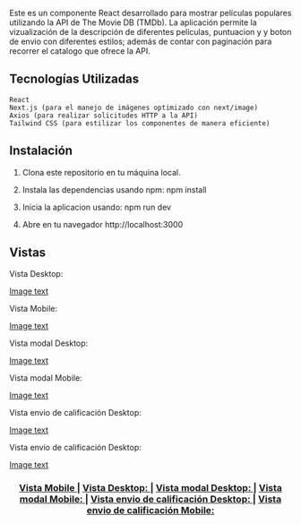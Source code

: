 Este es un componente React desarrollado para mostrar películas populares utilizando la API de The Movie DB (TMDb). La aplicación  permite la vizualización de la descripción de diferentes películas, puntuacion y y boton de envio con diferentes estilos; además de contar con paginación para recorrer el catalogo que ofrece la API.


## Tecnologías Utilizadas
    React
    Next.js (para el manejo de imágenes optimizado con next/image)
    Axios (para realizar solicitudes HTTP a la API)
    Tailwind CSS (para estilizar los componentes de manera eficiente)


## Instalación
1. Clona este repositorio en tu máquina local.



2. Instala las dependencias usando npm:
    npm install

3. Inicia la aplicacion usando:
    npm run dev

4. Abre en tu navegador http://localhost:3000

## Vistas
Vista Desktop:

[Image text](/public/desktop.png)


Vista Mobile:

[Image text](/public/mobile.png)

Vista modal Desktop:

[Image text](/public/modal-desktop.png)

Vista modal Mobile:

[Image text](/public/modal-mobile.png)

Vista envio de calificación Desktop:

[Image text](/public/envio-calificacion-mob.png)


Vista envio de calificación Desktop:

[Image text](/public/envio-calificacion-mobile.png)


<div align="center">
  <h3>
    <a href="/public/mobile.png">
      Vista Mobile
    </a>
    <span> | </span>
    <a href="/public/mobile.png">
      Vista Desktop:
    </a>
    <span> | </span>
    <a href="/public/modal-mobile.png">
      Vista modal Desktop:
    </a>
    <span> | </span>
    <a href="/public/modal-mobile.png">
      Vista modal Mobile:
    </a>
    <span> | </span>
    <a href="/public/envio-calificacion-mob.png">
      Vista envio de calificación Desktop:
    </a>
        <span> | </span>
    <a href="/public/envio-calificacion-mobile.png">
      Vista envio de calificación Mobile:
    </a>
  </h3>
</div>
